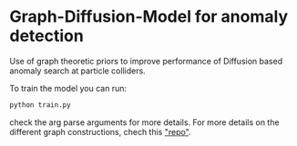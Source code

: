 # Graph-Diffusion-Model for anomaly detection

Use of graph theoretic priors to improve performance of Diffusion based anomaly search at particle colliders. 


To train the model you can run:
```bash
python train.py
```

check the arg parse arguments for more details. For more details on the different graph constructions, chech this ["repo"](https://github.com/DimAthanasakos/GNNs-and-Jets).